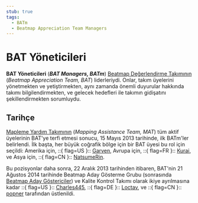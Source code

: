 ```yaml
---
stub: true
tags:
  - BATm
  - Beatmap Appreciation Team Managers
---
```


# BAT Yöneticileri

**BAT Yöneticileri** (***BAT Managers, BATm***) [Beatmap Değerlendirme Takımının](/wiki/Modding/Beatmap_Appreciation_Team) (*Beatmap Appreciation Team, BAT*) liderleriydi. Onlar, takım üyelerini yönetmekten ve yetiştirmekten, aynı zamanda önemli duyurular hakkında takımı bilgilendirmekten, ve gelecek hedefleri ile takımın gidişatını şekillendirmekten sorumluydu.

## Tarihçe

[Mapleme Yardım Takımının](/wiki/Modding/Mapping_Assistance_Team) (*Mapping Assistance Team, MAT*) tüm aktif üyelerinin BAT'ye terfi etmesi sonucu, 15 Mayıs 2013 tarihinde, ilk BATm'ler belirlendi. İlk başta, her büyük coğrafik bölge için bir BAT üyesi bu rol için seçildi: Amerika için, ::{ flag=US }:: [Garven](https://osu.ppy.sh/users/244216), Avrupa için, ::{ flag=FR }:: [Kurai](https://osu.ppy.sh/users/77089), ve Asya için, ::{ flag=CN }:: [NatsumeRin](https://osu.ppy.sh/users/151679).

Bu pozisyonlar daha sonra, 22 Aralık 2013 tarihinden itibaren, BAT'nin 21 Ağustos 2014 tarihinde Beatmap Aday Gösterme Grubu (sonrasında [Beatmap Aday Göstericiler](/wiki/People/The_Team/Beatmap_Nominators)) ve Kalite Kontrol Takımı olarak ikiye ayrılmasına kadar ::{ flag=US }:: [Charles445](https://osu.ppy.sh/users/85000), ::{ flag=DE }:: [Loctav](https://osu.ppy.sh/users/71366), ve ::{ flag=CN }:: [popner](https://osu.ppy.sh/users/759860) tarafından üstlenildi.
